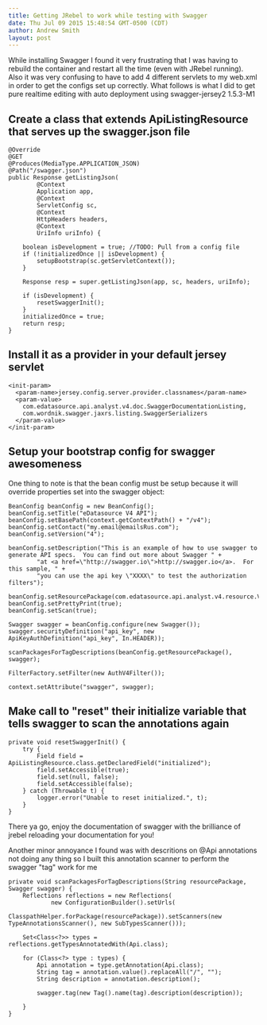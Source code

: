```yaml
---
title: Getting JRebel to work while testing with Swagger
date: Thu Jul 09 2015 15:48:54 GMT-0500 (CDT)
author: Andrew Smith
layout: post
---
```


While installing Swagger I found it very frustrating that I was having to rebuild the container and restart all the time (even with JRebel running).  Also it was very confusing to have to add 4 different servlets to my web.xml in order to get the configs set up correctly.  What follows is what I did to get pure realtime editing with auto deployment using swagger-jersey2 1.5.3-M1

## Create a class that extends ApiListingResource that serves up the swagger.json file

	@Override
	@GET
	@Produces(MediaType.APPLICATION_JSON)
	@Path("/swagger.json")
	public Response getListingJson(
			@Context
			Application app,
			@Context
			ServletConfig sc,
			@Context
			HttpHeaders headers,
			@Context
			UriInfo uriInfo) {

		boolean isDevelopment = true; //TODO: Pull from a config file
		if (!initializedOnce || isDevelopment) {
			setupBootstrap(sc.getServletContext());
		}

		Response resp = super.getListingJson(app, sc, headers, uriInfo);

		if (isDevelopment) {
			resetSwaggerInit();
		}
		initializedOnce = true;
		return resp;
	}


## Install it as a provider in your default jersey servlet

    <init-param>
      <param-name>jersey.config.server.provider.classnames</param-name>
      <param-value>
        com.edatasource.api.analyst.v4.doc.SwaggerDocumentationListing,
        com.wordnik.swagger.jaxrs.listing.SwaggerSerializers
      </param-value>
    </init-param>

## Setup your bootstrap config for swagger awesomeness

One thing to note is that the bean config must be setup because it will override properties set into the swagger object:

	BeanConfig beanConfig = new BeanConfig();
	beanConfig.setTitle("eDatasource V4 API");
	beanConfig.setBasePath(context.getContextPath() + "/v4");
	beanConfig.setContact("my.email@emailsRus.com");
	beanConfig.setVersion("4");

	beanConfig.setDescription("This is an example of how to use swagger to generate API specs.  You can find out more about Swagger " +
			"at <a href=\"http://swagger.io\">http://swagger.io</a>.  For this sample, " +
			"you can use the api key \"XXXX\" to test the authorization filters");

	beanConfig.setResourcePackage(com.edatasource.api.analyst.v4.resource.VolumeResource.class.getPackage().getName());
	beanConfig.setPrettyPrint(true);
	beanConfig.setScan(true);

	Swagger swagger = beanConfig.configure(new Swagger());
	swagger.securityDefinition("api_key", new ApiKeyAuthDefinition("api_key", In.HEADER));

	scanPackagesForTagDescriptions(beanConfig.getResourcePackage(), swagger);

	FilterFactory.setFilter(new AuthV4Filter());

	context.setAttribute("swagger", swagger);

## Make call to "reset" their initialize variable that tells swagger to scan the annotations again

	private void resetSwaggerInit() {
		try {
			Field field = ApiListingResource.class.getDeclaredField("initialized");
			field.setAccessible(true);
			field.set(null, false);
			field.setAccessible(false);
		} catch (Throwable t) {
			logger.error("Unable to reset initialized.", t);
		}
	}

There ya go, enjoy the documentation of swagger with the brilliance of jrebel reloading your documentation for you!

Another minor annoyance I found was with descritions on @Api annotations not doing any thing so I built this annotation scanner to perform the swagger "tag" work for me

	private void scanPackagesForTagDescriptions(String resourcePackage, Swagger swagger) {
		Reflections reflections = new Reflections(
				new ConfigurationBuilder().setUrls(
						ClasspathHelper.forPackage(resourcePackage)).setScanners(new TypeAnnotationsScanner(), new SubTypesScanner()));

		Set<Class<?>> types = reflections.getTypesAnnotatedWith(Api.class);

		for (Class<?> type : types) {
			Api annotation = type.getAnnotation(Api.class);
			String tag = annotation.value().replaceAll("/", "");
			String description = annotation.description();

			swagger.tag(new Tag().name(tag).description(description));

		}
	}
